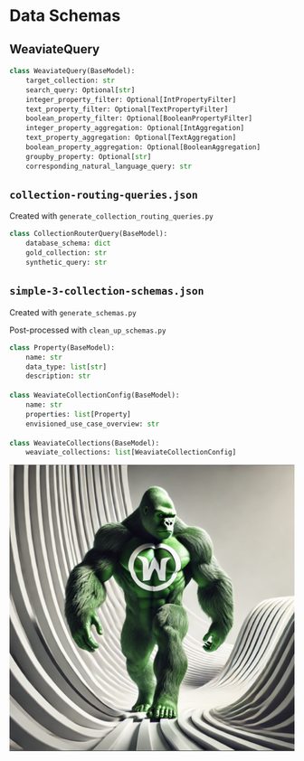 # Data Schemas

## WeaviateQuery

```python
class WeaviateQuery(BaseModel):
    target_collection: str
    search_query: Optional[str]
    integer_property_filter: Optional[IntPropertyFilter]
    text_property_filter: Optional[TextPropertyFilter]
    boolean_property_filter: Optional[BooleanPropertyFilter]
    integer_property_aggregation: Optional[IntAggregation]
    text_property_aggregation: Optional[TextAggregation]
    boolean_property_aggregation: Optional[BooleanAggregation]
    groupby_property: Optional[str]
    corresponding_natural_language_query: str
```

## `collection-routing-queries.json`

Created with `generate_collection_routing_queries.py`

```python
class CollectionRouterQuery(BaseModel):
    database_schema: dict
    gold_collection: str 
    synthetic_query: str
```

## `simple-3-collection-schemas.json`

Created with `generate_schemas.py`

Post-processed with `clean_up_schemas.py`

```python
class Property(BaseModel):
    name: str
    data_type: list[str]
    description: str

class WeaviateCollectionConfig(BaseModel):
    name: str
    properties: list[Property]
    envisioned_use_case_overview: str

class WeaviateCollections(BaseModel):
    weaviate_collections: list[WeaviateCollectionConfig]
```

![Weaviate Gorilla](../visuals/weaviate-gorillas/gorilla-103.png)
